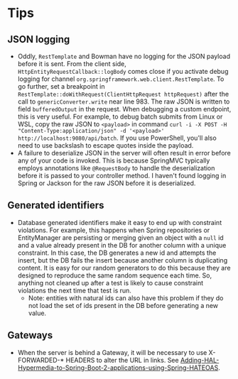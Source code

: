 
# Tips

## JSON logging

  * Oddly, `RestTemplate` and Bowman have no logging for the JSON payload before it is sent.  From the client side, `HttpEntityRequestCallback::logBody` comes close if you activate debug logging for channel `org.springframework.web.client.RestTemplate`.  To go further, set a breakpoint in `RestTemplate::doWithRequest(ClientHttpRequest httpRequest)` after the call to `genericConverter.write` near line 983.  The raw JSON is written to field `bufferedOutput` in the request.  When debugging a custom endpoint, this is very useful.  For example, to debug batch submits from Linux or WSL, copy the raw JSON to `<payload>` in command `curl -i -X POST -H "Content-Type:application/json" -d '<payload>' http://localhost:9080/api/batch`.  If you use PowerShell, you'll also need to use backslash to escape quotes inside the payload.
  * A failure to deserialize JSON in the server will often result in error before any of your code is invoked.  This is because SpringMVC typically employs annotations like `@RequestBody` to handle the deserialization before it is passed to your controller method.  I haven't found logging in Spring or Jackson for the raw JSON before it is deserialized.
  
## Generated identifiers
  
  * Database generated identifiers make it easy to end up with constraint violations.  For example, this happens when Spring repositories or EntityManager are persisting or merging given an object with a `null` id and a value already present in the DB for another column with a unique constraint.  In this case, the DB generates a new id and attempts the insert, but the DB fails the insert because another column is duplicating content.  It is easy for our random generators to do this because they are designed to reproduce the same random sequence each time.  So, anything not cleaned up after a test is likely to cause constraint violations the next time that test is run.  
	* Note: entities with natural ids can also have this problem if they do not load the set of ids present in the DB before generating a new value.
    
  
## Gateways
  
  * When the server is behind a Gateway, it will be necessary to use X-FORWARDED-* HEADERS to alter the URL in links.  See [Adding-HAL-Hypermedia-to-Spring-Boot-2-applications-using-Spring-HATEOAS](https://tech.asimio.net/2020/04/06/Adding-HAL-Hypermedia-to-Spring-Boot-2-applications-using-Spring-HATEOAS.html).